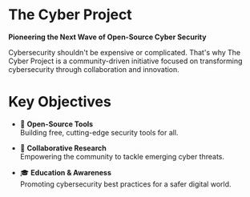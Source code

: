 # The Cyber Project  
**Pioneering the Next Wave of Open-Source Cyber Security**

Cybersecurity shouldn't be expensive or complicated. That's why The Cyber Project is a community-driven initiative focused on transforming cybersecurity through collaboration and innovation.


# Key Objectives

- 🔧 **Open-Source Tools**  
   Building free, cutting-edge security tools for all.
   
- 🧠 **Collaborative Research**  
   Empowering the community to tackle emerging cyber threats.
   
- 🎓 **Education & Awareness**  
   Promoting cybersecurity best practices for a safer digital world.

